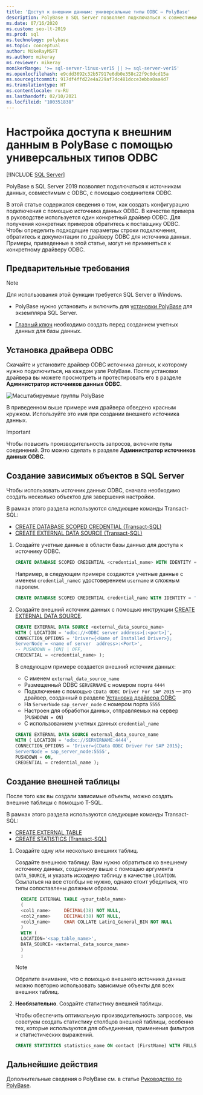 ```yaml
---
title: 'Доступ к внешним данным: универсальные типы ODBC — PolyBase'
description: PolyBase в SQL Server позволяет подключаться к совместимым источникам данных через соединитель ODBC. Установите драйвер ODBC и создайте внешние таблицы.
ms.date: 07/16/2020
ms.custom: seo-lt-2019
ms.prod: sql
ms.technology: polybase
ms.topic: conceptual
author: MikeRayMSFT
ms.author: mikeray
ms.reviewer: mikeray
monikerRange: '>= sql-server-linux-ver15 || >= sql-server-ver15'
ms.openlocfilehash: e9cdd3692c32b57917e6db0e358c22f9c0dcd15a
ms.sourcegitcommit: 917df4ffd22e4a229af7dc481dcce3ebba0aa4d7
ms.translationtype: HT
ms.contentlocale: ru-RU
ms.lasthandoff: 02/10/2021
ms.locfileid: "100351838"
---
```

# <a name="configure-polybase-to-access-external-data-with-odbc-generic-types"></a>Настройка доступа к внешним данным в PolyBase с помощью универсальных типов ODBC

 [!INCLUDE [SQL Server](../../includes/applies-to-version/sqlserver.md)]

PolyBase в SQL Server 2019 позволяет подключаться к источникам данных, совместимым с ODBC, с помощью соединителя ODBC.

В этой статье содержатся сведения о том, как создать конфигурацию подключения с помощью источника данных ODBC. В качестве примера в руководстве используется один конкретный драйвер ODBC. Для получения конкретных примеров обратитесь к поставщику ODBC. Чтобы определить подходящие параметры строки подключения, обратитесь к документации по драйверу ODBC для источника данных. Примеры, приведенные в этой статье, могут не применяться к конкретному драйверу ODBC.

## <a name="prerequisites"></a>Предварительные требования

>[!NOTE]
>Для использования этой функции требуется SQL Server в Windows.

* PolyВase нужно установить и включить для [установки PolyВase](polybase-installation.md) для экземпляра SQL Server.

* [Главный ключ](../../t-sql/statements/create-master-key-transact-sql.md) необходимо создать перед созданием учетных данных для базы данных.

## <a name="install-the-odbc-driver"></a>Установка драйвера ODBC

Скачайте и установите драйвер ODBC источника данных, к которому нужно подключиться, на каждом узле PolyBase. После установки драйвера вы можете просмотреть и протестировать его в разделе **Администратор источников данных ODBC**.

![Масштабируемые группы PolyBase](../../relational-databases/polybase/media/polybase-odbc-admin.png) 

В приведенном выше примере имя драйвера обведено красным кружком. Используйте это имя при создании внешнего источника данных.

> [!IMPORTANT]
> Чтобы повысить производительность запросов, включите пулы соединений. Это можно сделать в разделе **Администратор источников данных ODBC**.

## <a name="create-dependent-objects-in-sql-server"></a>Создание зависимых объектов в SQL Server

Чтобы использовать источник данных ODBC, сначала необходимо создать несколько объектов для завершения настройки.

В рамках этого раздела используются следующие команды Transact-SQL:

* [CREATE DATABASE SCOPED CREDENTIAL (Transact-SQL)](../../t-sql/statements/create-database-scoped-credential-transact-sql.md)
* [CREATE EXTERNAL DATA SOURCE (Transact-SQL)](../../t-sql/statements/create-external-data-source-transact-sql.md) 

1. Создайте учетные данные в области базы данных для доступа к источнику ODBC.

    ```sql
    CREATE DATABASE SCOPED CREDENTIAL <credential_name> WITH IDENTITY = '<username>', Secret = '<password>';
    ```

    Например, в следующем примере создаются учетные данные с именем `credential_name`с удостоверением `username` и сложным паролем.

    ```sql
    CREATE DATABASE SCOPED CREDENTIAL credential_name WITH IDENTITY = 'username', Secret = 'BycA4ZjrE#*2W%!';
    ```

1. Создайте внешний источник данных с помощью инструкции [CREATE EXTERNAL DATA SOURCE](../../t-sql/statements/create-external-data-source-transact-sql.md).

    ```sql
    CREATE EXTERNAL DATA SOURCE <external_data_source_name>
    WITH ( LOCATION = 'odbc://<ODBC server address>[:<port>]',
    CONNECTION_OPTIONS = 'Driver={<Name of Installed Driver>};
    ServerNode = <name of server  address>:<Port>',
    -- PUSHDOWN = [ON] | OFF,
    CREDENTIAL = <credential_name> );
    ```

    В следующем примере создается внешний источник данных:
    * С именем `external_data_source_name`
    * Размещенный ODBC `SERVERNAME` с номером порта `4444`
    * Подключение с помощью `CData ODBC Driver For SAP 2015` — это драйвер, созданный в разделе [Установка драйвера ODBC](#install-the-odbc-driver)
    * На `ServerNode` `sap_server_node` с номером порта `5555`
    * Настроен для обработки данных, отправляемых на сервер (`PUSHDOWN = ON`)
    * С использованием учетных данных `credential_name`

    ```sql
    CREATE EXTERNAL DATA SOURCE external_data_source_name
    WITH ( LOCATION = 'odbc://SERVERNAME:4444',
    CONNECTION_OPTIONS = 'Driver={CData ODBC Driver For SAP 2015};
    ServerNode = sap_server_node:5555',
    PUSHDOWN = ON,
    CREDENTIAL = credential_name );
    ```
    
## <a name="create-an-external-table"></a>Создание внешней таблицы

После того как вы создали зависимые объекты, можно создать внешние таблицы с помощью T-SQL. 

В рамках этого раздела используются следующие команды Transact-SQL:
* [CREATE EXTERNAL TABLE](../../t-sql/statements/create-external-table-transact-sql.md)
* [CREATE STATISTICS (Transact-SQL)](../../t-sql/statements/create-statistics-transact-sql.md)

1. Создайте одну или несколько внешних таблиц.

   Создайте внешнюю таблицу. Вам нужно обратиться ко внешнему источнику данных, созданному выше с помощью аргумента `DATA_SOURCE`, и указать исходную таблицу в качестве `LOCATION`. Ссылаться на все столбцы не нужно, однако стоит убедиться, что типы сопоставлены должным образом.  

   ```sql
     CREATE EXTERNAL TABLE <your_table_name>
     (
     <col1_name>     DECIMAL(38) NOT NULL,
     <col2_name>     DECIMAL(38) NOT NULL,
     <col3_name>     CHAR COLLATE Latin1_General_BIN NOT NULL
     )
     WITH (
     LOCATION='<sap_table_name>',
     DATA_SOURCE= <external_data_source_name>
     )
     ;
   ```

   > [!NOTE]
   > Обратите внимание, что с помощью внешнего источника данных можно повторно использовать зависимые объекты для всех внешних таблиц.

1. **Необязательно**. Создайте статистику внешней таблицы.

    Чтобы обеспечить оптимальную производительность запросов, мы советуем создать статистику столбцов внешней таблицы, особенно тех, которые используются для объединения, применения фильтров и статистических выражений.

    ```sql
    CREATE STATISTICS statistics_name ON contact (FirstName) WITH FULLSCAN; 
    ```
    
## <a name="next-steps"></a>Дальнейшие действия

Дополнительные сведения о PolyBase см. в статье [Руководство по PolyBase](polybase-guide.md).
